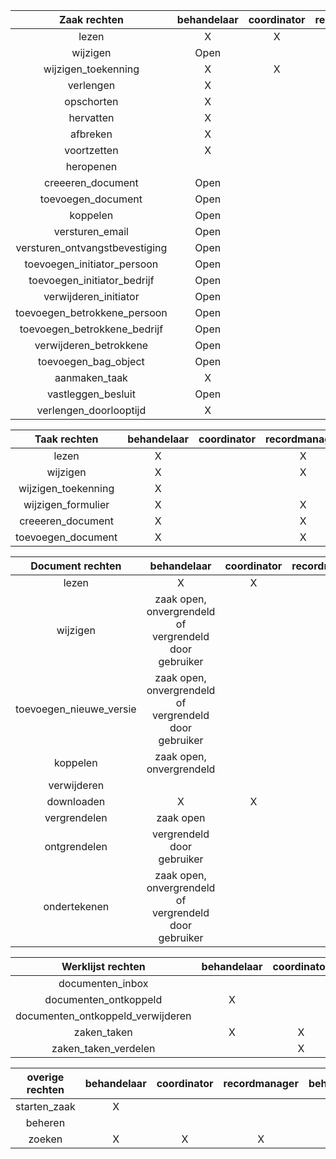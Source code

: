 |          Zaak rechten           | behandelaar | coordinator | recordmanager | beheerder |
|:-------------------------------:|:-----------:|:-----------:|:-------------:|:---------:|
|              lezen              |      X      |      X      |       X       |           |
|            wijzigen             |    Open     |             |       X       |           |
|       wijzigen_toekenning       |      X      |      X      |       X       |           |
|            verlengen            |      X      |             |               |           |
|           opschorten            |      X      |             |               |           |
|            hervatten            |      X      |             |               |           |
|            afbreken             |      X      |             |       X       |           |
|           voortzetten           |      X      |             |       X       |           |
|            heropenen            |             |             |       X       |           |
|        creeeren_document        |    Open     |             |       X       |           |
|       toevoegen_document        |    Open     |             |       X       |           |
|            koppelen             |    Open     |             |       X       |           |
|         versturen_email         |    Open     |             |               |           |
| versturen_ontvangstbevestiging  |    Open     |             |               |           |
|   toevoegen_initiator_persoon   |    Open     |             |               |           |
|   toevoegen_initiator_bedrijf   |    Open     |             |               |           |
|      verwijderen_initiator      |    Open     |             |               |           |
|  toevoegen_betrokkene_persoon   |    Open     |             |               |           |
|  toevoegen_betrokkene_bedrijf   |    Open     |             |               |           |
|     verwijderen_betrokkene      |    Open     |             |               |           |
|      toevoegen_bag_object       |    Open     |             |               |           |
|          aanmaken_taak          |      X      |             |               |           |
|       vastleggen_besluit        |    Open     |             |               |           |
|     verlengen_doorlooptijd      |      X      |             |       X       |           |

|     Taak rechten     | behandelaar | coordinator | recordmanager | beheerder |
|:--------------------:|:-----------:|:-----------:|:-------------:|:---------:|
|        lezen         |      X      |             |       X       |           |
|       wijzigen       |      X      |             |       X       |           |
| wijzigen_toekenning  |      X      |             |               |           |
|  wijzigen_formulier  |      X      |             |       X       |           |
|  creeeren_document   |      X      |             |       X       |           |
|  toevoegen_document  |      X      |             |       X       |           |

|     Document rechten    |                       behandelaar                      | coordinator | recordmanager | beheerder |
|:-----------------------:|:------------------------------------------------------:|:-----------:|:-------------:|:---------:|
|          lezen          |                            X                           |      X      |       X       |           |
|         wijzigen        | zaak open, onvergrendeld of vergrendeld door gebruiker |             |       X       |           |
| toevoegen_nieuwe_versie | zaak open, onvergrendeld of vergrendeld door gebruiker |             |       X       |           |
|         koppelen        |                zaak open, onvergrendeld                |             |       X       |           |
|       verwijderen       |                                                        |             |       X       |           |
|        downloaden       |                            X                           |      X      |       X       |           |
|       vergrendelen      |                        zaak open                       |             |       X       |           |
|       ontgrendelen      |               vergrendeld door gebruiker               |             |       X       |           |
|       ondertekenen      | zaak open, onvergrendeld of vergrendeld door gebruiker |             |               |           |

|         Werklijst rechten          | behandelaar | coordinator | recordmanager | beheerder |
|:----------------------------------:|:-----------:|:-----------:|:-------------:|:---------:|
|          documenten_inbox          |             |             |       X       |           |
|       documenten_ontkoppeld        |      X      |             |       X       |           |
| documenten_ontkoppeld_verwijderen  |             |             |       X       |           |
|            zaken_taken             |      X      |      X      |       X       |           |
|        zaken_taken_verdelen        |             |      X      |               |           |

| overige rechten | behandelaar | coordinator | recordmanager | beheerder |
|:---------------:|:-----------:|:-----------:|:-------------:|:---------:|
|  starten_zaak   |      X      |             |               |           |
|     beheren     |             |             |               |     X     |
|     zoeken      |      X      |      X      |       X       |           |
